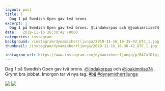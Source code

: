 ```yaml
---
layout: post
title: |
  Dag 1 på Swedish Open gav två brons
excerpt: |
  Dag 1 på Swedish Open gav två brons. @lindakorpas och @joakimriise74 . Grymt bra jobbat. Imorgon tar vi nya tag.  
date:   2019-11-16 16:38:42 +0000
categories: instagram
background: /instagram/dynamixherrljunga/2019-11-16_16-38-42_UTC_1.jpg
thumbnail: /instagram/dynamixherrljunga/2019-11-16_16-38-42_UTC_1.jpg

instagram_url: https://www.instagram.com/dynamixherrljunga/p/B47u1D1pj_E
---
```

Dag 1 på Swedish Open gav två brons. [@lindakorpas](https://www.instagram.com/lindakorpas/) och [@joakimriise74](https://www.instagram.com/joakimriise74/) . Grymt bra jobbat. Imorgon tar vi nya tag. [#bjj](https://www.instagram.com/explore/tags/bjj/) [#dynamixherrljunga](https://www.instagram.com/explore/tags/dynamixherrljunga/)



<img src='/www-dynamix-herrljunga/instagram/dynamixherrljunga/2019-11-16_16-38-42_UTC_1.jpg' class='img-fluid' />


<img src='/www-dynamix-herrljunga/instagram/dynamixherrljunga/2019-11-16_16-38-42_UTC_2.jpg' class='img-fluid' />
